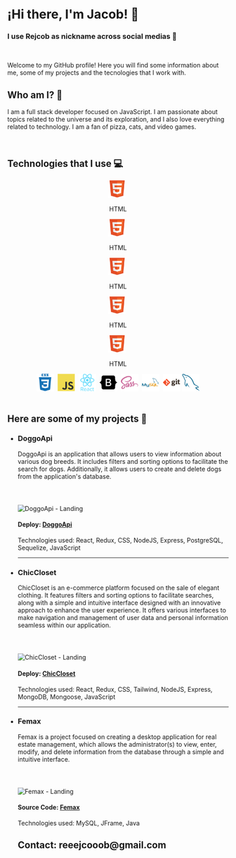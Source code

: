 <h1>¡Hi there, I'm Jacob! 👋</h1>

<h3> I use Rejcob as nickname across social medias 🤠</h3>

<br />

Welcome to my GitHub profile! Here you will find some information about me, some of my projects and the tecnologies that I work with.

<h2> Who am I? 🤔</h2>
<p >
  I am a full stack developer focused on JavaScript. I am passionate about topics related to the universe and its exploration, and I also love everything related to technology. I am a fan of pizza, cats, and video games.
</p>

<br />

<h2 >Technologies that I use 💻</h2>

<div align="center">
    <div>
      <div>
        <img src="https://github.com/devicons/devicon/blob/master/icons/html5/html5-original.svg" title="HTML5" alt="HTML" width="40" height="40"/>&nbsp;
        <p>HTML</p>
      </div>
            <div>
        <img src="https://github.com/devicons/devicon/blob/master/icons/html5/html5-original.svg" title="HTML5" alt="HTML" width="40" height="40"/>&nbsp;
        <p>HTML</p>
      </div>
            <div>
        <img src="https://github.com/devicons/devicon/blob/master/icons/html5/html5-original.svg" title="HTML5" alt="HTML" width="40" height="40"/>&nbsp;
        <p>HTML</p>
      </div>
            <div>
        <img src="https://github.com/devicons/devicon/blob/master/icons/html5/html5-original.svg" title="HTML5" alt="HTML" width="40" height="40"/>&nbsp;
        <p>HTML</p>
      </div>
            <div>
        <img src="https://github.com/devicons/devicon/blob/master/icons/html5/html5-original.svg" title="HTML5" alt="HTML" width="40" height="40"/>&nbsp;
        <p>HTML</p>
      </div>
        <img src="https://github.com/devicons/devicon/blob/master/icons/css3/css3-plain-wordmark.svg"  title="CSS3" alt="CSS" width="40" height="40"/>&nbsp;
        <img src="https://github.com/devicons/devicon/blob/master/icons/javascript/javascript-original.svg" title="JavaScript" alt="JavaScript" width="40" height="40"/>&nbsp;
        <img src="https://github.com/devicons/devicon/blob/master/icons/react/react-original-wordmark.svg" title="React" alt="React" width="40" height="40"/>&nbsp;
        <img src="https://github.com/devicons/devicon/blob/master/icons/bootstrap/bootstrap-plain.svg" title="Bootstrap" alt="Bootstrap" width="40" height="40"/>&nbsp;
        <img src="https://github.com/devicons/devicon/blob/master/icons/sass/sass-original.svg" title="Sass" alt="Sass" width="40" height="40"/>&nbsp;
        <img src="https://github.com/devicons/devicon/blob/master/icons/mysql/mysql-original-wordmark.svg" title="MySQL"  alt="MySQL" width="40" height="40"/>&nbsp;
        <img src="https://github.com/devicons/devicon/blob/master/icons/git/git-original-wordmark.svg" title="Git" **alt="Git" width="40" height="40"/>
        <img src="https://github.com/devicons/devicon/blob/master/icons/mysql/mysql-plain.svg" title="Git" **alt="Git" width="40" height="40"/>
    </div>
</div>

<br />

<h2 >Here are some of my projects 📂</h2>

<ul>
  <li>
    <h3> DoggoApi </h3>
    <p>
      DoggoApi is an application that allows users to view information about various dog breeds. It includes filters and sorting options to facilitate the search for dogs. 
      Additionally, it allows users to create and delete dogs from the application's database.
    </p>
    <br />
    <div style="display: flex; gap: 50px; justify-content: center; margin-top: 25px;">
      <img alt="DoggoApi - Landing" src="https://res.cloudinary.com/diup4rbeu/image/upload/v1683586325/DoggoApi_-_Landing_ddulpx.png" width="100%">
    </div>
    <h4> Deploy: <a href="https://doggo-api-client.vercel.app">DoggoApi</a> </h4>
    <p>
      Technologies used: React, Redux, CSS, NodeJS, Express, PostgreSQL, Sequelize, JavaScript
    </p>
  </li>
  
  <hr />
  
  <li>
  <h3>ChicCloset</h3>
  <p>
    ChicCloset is an e-commerce platform focused on the sale of elegant clothing. It features filters and sorting options to facilitate searches, along with a simple and intuitive interface designed with an innovative approach to enhance the         user experience. It offers various interfaces to make navigation and management of user data and personal information seamless within our application.
  </p>
  <br />
  <div style="display: flex; gap: 50px; justify-content: center; margin-top: 25px;">
    <img alt="ChicCloset - Landing" src="https://res.cloudinary.com/diup4rbeu/image/upload/v1683586325/LandingChicCloset_kstmap.png" width="100%">
  </div>
  <h4> Deploy: <a href="https://chiccloset-service.web.app">ChicCloset</a> </h4>
  <p>
    Technologies used: React, Redux, CSS, Tailwind, NodeJS, Express, MongoDB, Mongoose, JavaScript
  </p>
</li>
  
<hr />
  
<li>
  <h3>Femax</h3>
  <p>
    Femax is a project focused on creating a desktop application for real estate management, which allows the administrator(s) to view, enter, modify, and delete information from the database through a simple and intuitive interface.
  </p>
  <br />
  <div style="display: flex; gap: 50px; justify-content: center; margin-top: 25px;">
    <img alt="Femax - Landing" src="https://res.cloudinary.com/diup4rbeu/image/upload/v1683586325/FemaxSS_lpdooa.png" width="100%">
  </div>
  <h4>Source Code: <a href="https://github.com/Jcooob/Femax">Femax</a></h4>
  <p>
    Technologies used: MySQL, JFrame, Java
  </p>
</li>
  
  <h2> Contact: reeejcooob@gmail.com </h2>

  
</ul>
<!--
**Jcooob/Jcooob** is a ✨ _special_ ✨ repository because its `README.md` (this file) appears on your GitHub profile.

Here are some ideas to get you started:

- 🔭 I’m currently working on ...
- 🌱 I’m currently learning ...
- 👯 I’m looking to collaborate on ...
- 🤔 I’m looking for help with ...
- 💬 Ask me about ...
- 📫 How to reach me: ...
- 😄 Pronouns: ...
- ⚡ Fun fact: ...
-->

